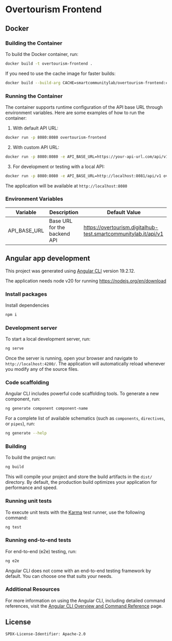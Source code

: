 # Overtourism Frontend

## Docker

### Building the Container

To build the Docker container, run:

```bash
docker build -t overtourism-frontend .
```

If you need to use the cache image for faster builds:

```bash
docker build --build-arg CACHE=smartcommunitylab/overtourism-frontend:cache -t overtourism-frontend .
```

### Running the Container

The container supports runtime configuration of the API base URL through environment variables. Here are some examples of how to run the container:

1. With default API URL:
```bash
docker run -p 8080:8080 overtourism-frontend
```

2. With custom API URL:
```bash
docker run -p 8080:8080 -e API_BASE_URL=https://your-api-url.com/api/v1 overtourism-frontend
```

3. For development or testing with a local API:
```bash
docker run -p 8080:8080 -e API_BASE_URL=http://localhost:8081/api/v1 overtourism-frontend
```

The application will be available at `http://localhost:8080`

### Environment Variables

| Variable | Description | Default Value |
|----------|-------------|---------------|
| API_BASE_URL | Base URL for the backend API | https://overtourism.digitalhub-test.smartcommunitylab.it/api/v1 |

## Angular app development

This project was generated using [Angular CLI](https://github.com/angular/angular-cli) version 19.2.12.

The application needs node v20 for running
https://nodejs.org/en/download


### Install packages
Install dependencies

```bash
npm i
```
### Development server

To start a local development server, run:

```bash
ng serve
```

Once the server is running, open your browser and navigate to `http://localhost:4200/`. The application will automatically reload whenever you modify any of the source files.

### Code scaffolding

Angular CLI includes powerful code scaffolding tools. To generate a new component, run:

```bash
ng generate component component-name
```

For a complete list of available schematics (such as `components`, `directives`, or `pipes`), run:

```bash
ng generate --help
```

### Building

To build the project run:

```bash
ng build
```

This will compile your project and store the build artifacts in the `dist/` directory. By default, the production build optimizes your application for performance and speed.


### Running unit tests

To execute unit tests with the [Karma](https://karma-runner.github.io) test runner, use the following command:

```bash
ng test
```

### Running end-to-end tests

For end-to-end (e2e) testing, run:

```bash
ng e2e
```

Angular CLI does not come with an end-to-end testing framework by default. You can choose one that suits your needs.

### Additional Resources

For more information on using the Angular CLI, including detailed command references, visit the [Angular CLI Overview and Command Reference](https://angular.dev/tools/cli) page.

## License 

```
SPDX-License-Identifier: Apache-2.0
```
